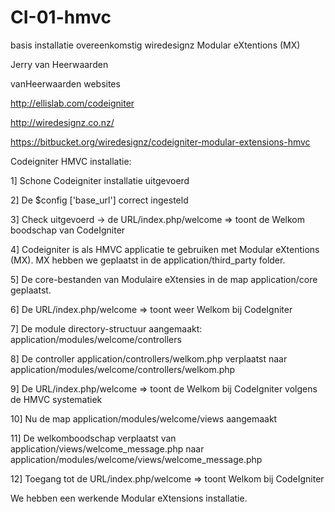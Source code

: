 CI-01-hmvc
==========
basis installatie overeenkomstig wiredesignz Modular eXtentions (MX)

 Jerry van Heerwaarden
 
 vanHeerwaarden websites

 http://ellislab.com/codeigniter
 
 http://wiredesignz.co.nz/
 
 https://bitbucket.org/wiredesignz/codeigniter-modular-extensions-hmvc


Codeigniter HMVC installatie:

1] Schone Codeigniter installatie uitgevoerd

2] De $config ['base_url'] correct ingesteld

3] Check uitgevoerd -> de URL/index.php/welcome => toont de Welkom boodschap van CodeIgniter

4] Codeigniter is als HMVC applicatie te gebruiken met Modular eXtentions (MX). MX hebben we geplaatst in de application/third_party folder.

5] De core-bestanden van Modulaire eXtensies in de map application/core geplaatst.

6] De URL/index.php/welcome => toont weer Welkom bij CodeIgniter

7] De module directory-structuur aangemaakt: application/modules/welcome/controllers

8] De controller application/controllers/welkom.php verplaatst naar application/modules/welcome/controllers/welkom.php

9] De URL/index.php/welcome => toont de Welkom bij CodeIgniter volgens de HMVC systematiek

10] Nu de map application/modules/welcome/views aangemaakt

11] De welkomboodschap verplaatst van application/views/welcome_message.php naar application/modules/welcome/views/welcome_message.php

12] Toegang tot de URL/index.php/welcome => toont Welkom bij CodeIgniter

We hebben een werkende Modular eXtensions installatie.
